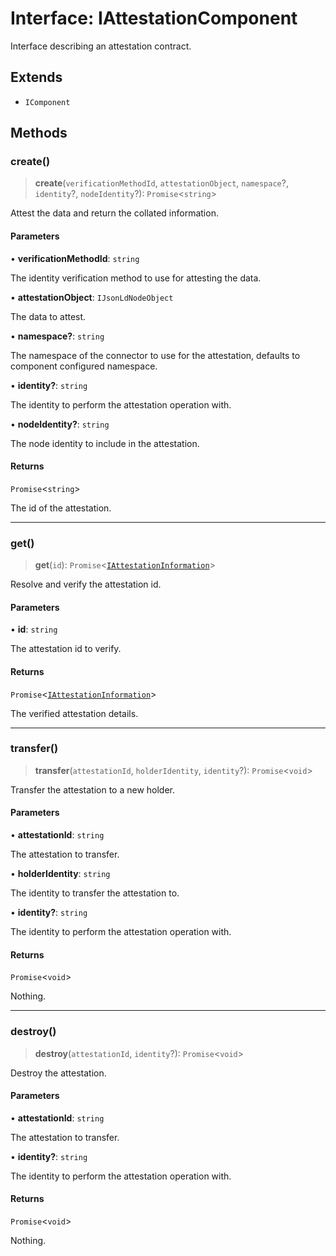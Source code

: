 # Interface: IAttestationComponent

Interface describing an attestation contract.

## Extends

- `IComponent`

## Methods

### create()

> **create**(`verificationMethodId`, `attestationObject`, `namespace`?, `identity`?, `nodeIdentity`?): `Promise`\<`string`\>

Attest the data and return the collated information.

#### Parameters

• **verificationMethodId**: `string`

The identity verification method to use for attesting the data.

• **attestationObject**: `IJsonLdNodeObject`

The data to attest.

• **namespace?**: `string`

The namespace of the connector to use for the attestation, defaults to component configured namespace.

• **identity?**: `string`

The identity to perform the attestation operation with.

• **nodeIdentity?**: `string`

The node identity to include in the attestation.

#### Returns

`Promise`\<`string`\>

The id of the attestation.

***

### get()

> **get**(`id`): `Promise`\<[`IAttestationInformation`](IAttestationInformation.md)\>

Resolve and verify the attestation id.

#### Parameters

• **id**: `string`

The attestation id to verify.

#### Returns

`Promise`\<[`IAttestationInformation`](IAttestationInformation.md)\>

The verified attestation details.

***

### transfer()

> **transfer**(`attestationId`, `holderIdentity`, `identity`?): `Promise`\<`void`\>

Transfer the attestation to a new holder.

#### Parameters

• **attestationId**: `string`

The attestation to transfer.

• **holderIdentity**: `string`

The identity to transfer the attestation to.

• **identity?**: `string`

The identity to perform the attestation operation with.

#### Returns

`Promise`\<`void`\>

Nothing.

***

### destroy()

> **destroy**(`attestationId`, `identity`?): `Promise`\<`void`\>

Destroy the attestation.

#### Parameters

• **attestationId**: `string`

The attestation to transfer.

• **identity?**: `string`

The identity to perform the attestation operation with.

#### Returns

`Promise`\<`void`\>

Nothing.
